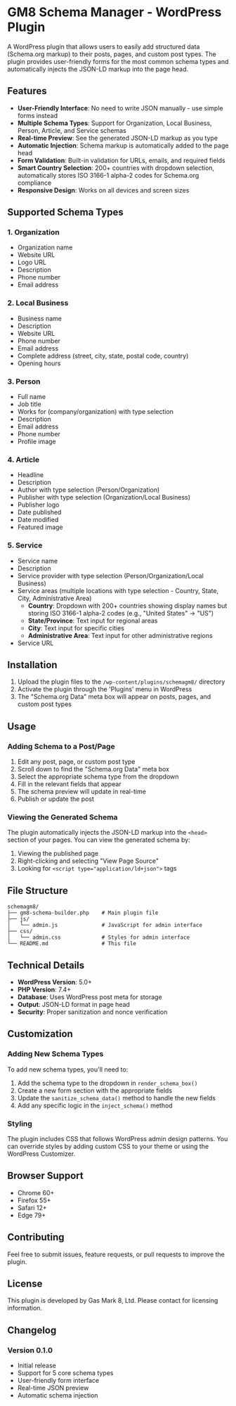 # GM8 Schema Manager - WordPress Plugin

A WordPress plugin that allows users to easily add structured data (Schema.org markup) to their posts, pages, and custom post types. The plugin provides user-friendly forms for the most common schema types and automatically injects the JSON-LD markup into the page head.

## Features

- **User-Friendly Interface**: No need to write JSON manually - use simple forms instead
- **Multiple Schema Types**: Support for Organization, Local Business, Person, Article, and Service schemas
- **Real-time Preview**: See the generated JSON-LD markup as you type
- **Automatic Injection**: Schema markup is automatically added to the page head
- **Form Validation**: Built-in validation for URLs, emails, and required fields
- **Smart Country Selection**: 200+ countries with dropdown selection, automatically stores ISO 3166-1 alpha-2 codes for Schema.org compliance
- **Responsive Design**: Works on all devices and screen sizes

## Supported Schema Types

### 1. Organization
- Organization name
- Website URL
- Logo URL
- Description
- Phone number
- Email address

### 2. Local Business
- Business name
- Description
- Website URL
- Phone number
- Email address
- Complete address (street, city, state, postal code, country)
- Opening hours

### 3. Person
- Full name
- Job title
- Works for (company/organization) with type selection
- Description
- Email address
- Phone number
- Profile image

### 4. Article
- Headline
- Description
- Author with type selection (Person/Organization)
- Publisher with type selection (Organization/Local Business)
- Publisher logo
- Date published
- Date modified
- Featured image

### 5. Service
- Service name
- Description
- Service provider with type selection (Person/Organization/Local Business)
- Service areas (multiple locations with type selection - Country, State, City, Administrative Area)
  - **Country**: Dropdown with 200+ countries showing display names but storing ISO 3166-1 alpha-2 codes (e.g., "United States" → "US")
  - **State/Province**: Text input for regional areas
  - **City**: Text input for specific cities
  - **Administrative Area**: Text input for other administrative regions
- Service URL

## Installation

1. Upload the plugin files to the `/wp-content/plugins/schemagm8/` directory
2. Activate the plugin through the 'Plugins' menu in WordPress
3. The "Schema.org Data" meta box will appear on posts, pages, and custom post types

## Usage

### Adding Schema to a Post/Page

1. Edit any post, page, or custom post type
2. Scroll down to find the "Schema.org Data" meta box
3. Select the appropriate schema type from the dropdown
4. Fill in the relevant fields that appear
5. The schema preview will update in real-time
6. Publish or update the post

### Viewing the Generated Schema

The plugin automatically injects the JSON-LD markup into the `<head>` section of your pages. You can view the generated schema by:

1. Viewing the published page
2. Right-clicking and selecting "View Page Source"
3. Looking for `<script type="application/ld+json">` tags

## File Structure

```
schemagm8/
├── gm8-schema-builder.php    # Main plugin file
├── js/
│   └── admin.js              # JavaScript for admin interface
├── css/
│   └── admin.css             # Styles for admin interface
└── README.md                 # This file
```

## Technical Details

- **WordPress Version**: 5.0+
- **PHP Version**: 7.4+
- **Database**: Uses WordPress post meta for storage
- **Output**: JSON-LD format in page head
- **Security**: Proper sanitization and nonce verification

## Customization

### Adding New Schema Types

To add new schema types, you'll need to:

1. Add the schema type to the dropdown in `render_schema_box()`
2. Create a new form section with the appropriate fields
3. Update the `sanitize_schema_data()` method to handle the new fields
4. Add any specific logic in the `inject_schema()` method

### Styling

The plugin includes CSS that follows WordPress admin design patterns. You can override styles by adding custom CSS to your theme or using the WordPress Customizer.

## Browser Support

- Chrome 60+
- Firefox 55+
- Safari 12+
- Edge 79+

## Contributing

Feel free to submit issues, feature requests, or pull requests to improve the plugin.

## License

This plugin is developed by Gas Mark 8, Ltd. Please contact for licensing information.

## Changelog

### Version 0.1.0
- Initial release
- Support for 5 core schema types
- User-friendly form interface
- Real-time JSON preview
- Automatic schema injection

